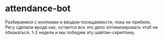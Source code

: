 # attendance-bot
Разбираемся с кнопками и вводом посещаемости, пока не прибило.
Регу сделали вроде как, остается все это дело оптимизировать чтоб не обкакаться.
1-2 недели и мы победим эту шайтан-скриптину.
